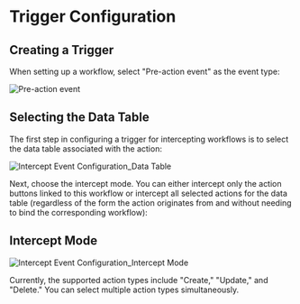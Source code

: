 # Trigger Configuration

## Creating a Trigger

When setting up a workflow, select "Pre-action event" as the event type:

![Pre-action event](https://static-docs.nocobase.com/2add03f2bdb0a836baae5fe9864fc4b6.png)

## Selecting the Data Table

The first step in configuring a trigger for intercepting workflows is to select the data table associated with the action:

![Intercept Event Configuration_Data Table](https://static-docs.nocobase.com/8f7122caca8159d334cf776f838d53d6.png)

Next, choose the intercept mode. You can either intercept only the action buttons linked to this workflow or intercept all selected actions for the data table (regardless of the form the action originates from and without needing to bind the corresponding workflow):

## Intercept Mode

![Intercept Event Configuration_Intercept Mode](https://static-docs.nocobase.com/145a7f7c3ba440bb6ca93a5ee84f16e2.png)

Currently, the supported action types include "Create," "Update," and "Delete." You can select multiple action types simultaneously.
